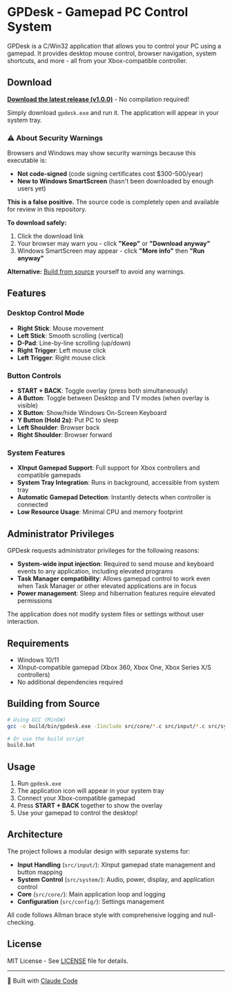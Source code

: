 # GPDesk - Gamepad PC Control System

GPDesk is a C/Win32 application that allows you to control your PC using a gamepad. It provides desktop mouse control, browser navigation, system shortcuts, and more - all from your Xbox-compatible controller.

## Download

**[Download the latest release (v1.0.0)](https://github.com/pkellyuk/GPDesk/releases/latest)** - No compilation required!

Simply download `gpdesk.exe` and run it. The application will appear in your system tray.

### ⚠️ About Security Warnings

Browsers and Windows may show security warnings because this executable is:
- **Not code-signed** (code signing certificates cost $300-500/year)
- **New to Windows SmartScreen** (hasn't been downloaded by enough users yet)

**This is a false positive.** The source code is completely open and available for review in this repository.

**To download safely:**
1. Click the download link
2. Your browser may warn you - click **"Keep"** or **"Download anyway"**
3. Windows SmartScreen may appear - click **"More info"** then **"Run anyway"**

**Alternative:** [Build from source](#building-from-source) yourself to avoid any warnings.

## Features

### Desktop Control Mode
- **Right Stick**: Mouse movement
- **Left Stick**: Smooth scrolling (vertical)
- **D-Pad**: Line-by-line scrolling (up/down)
- **Right Trigger**: Left mouse click
- **Left Trigger**: Right mouse click

### Button Controls
- **START + BACK**: Toggle overlay (press both simultaneously)
- **A Button**: Toggle between Desktop and TV modes (when overlay is visible)
- **X Button**: Show/hide Windows On-Screen Keyboard
- **Y Button (Hold 2s)**: Put PC to sleep
- **Left Shoulder**: Browser back
- **Right Shoulder**: Browser forward

### System Features
- **XInput Gamepad Support**: Full support for Xbox controllers and compatible gamepads
- **System Tray Integration**: Runs in background, accessible from system tray
- **Automatic Gamepad Detection**: Instantly detects when controller is connected
- **Low Resource Usage**: Minimal CPU and memory footprint

## Administrator Privileges

GPDesk requests administrator privileges for the following reasons:
- **System-wide input injection**: Required to send mouse and keyboard events to any application, including elevated programs
- **Task Manager compatibility**: Allows gamepad control to work even when Task Manager or other elevated applications are in focus
- **Power management**: Sleep and hibernation features require elevated permissions

The application does not modify system files or settings without user interaction.

## Requirements

- Windows 10/11
- XInput-compatible gamepad (Xbox 360, Xbox One, Xbox Series X/S controllers)
- No additional dependencies required

## Building from Source

```bash
# Using GCC (MinGW)
gcc -o build/bin/gpdesk.exe -Iinclude src/core/*.c src/input/*.c src/system/*.c src/config/*.c -lkernel32 -luser32 -lgdi32 -lcomctl32 -lole32 -loleaut32 -luuid -lshell32 -ladvapi32 -lwinmm -lxinput -lpowrprof -ldxva2 -DWIN32_LEAN_AND_MEAN -D_WIN32_WINNT=0x0601 -std=c17 -Wall

# Or use the build script
build.bat
```

## Usage

1. Run `gpdesk.exe`
2. The application icon will appear in your system tray
3. Connect your Xbox-compatible gamepad
4. Press **START + BACK** together to show the overlay
5. Use your gamepad to control the desktop!

## Architecture

The project follows a modular design with separate systems for:
- **Input Handling** (`src/input/`): XInput gamepad state management and button mapping
- **System Control** (`src/system/`): Audio, power, display, and application control
- **Core** (`src/core/`): Main application loop and logging
- **Configuration** (`src/config/`): Settings management

All code follows Allman brace style with comprehensive logging and null-checking.

## License

MIT License - See [LICENSE](LICENSE) file for details.

---

🤖 Built with [Claude Code](https://claude.com/claude-code)
